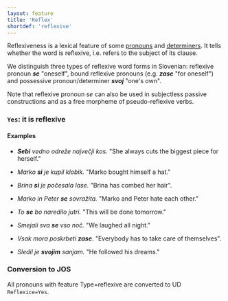 ```yaml
---
layout: feature
title: 'Reflex'
shortdef: 'reflexive'
---
```


Reflexiveness is a lexical feature of some [pronouns](PRON) and [determiners](DET). It tells whether the word is reflexive,
i.e. refers to the subject of its clause.

We distinguish three types of reflexive word forms in Slovenian: reflexive pronoun _<b>se</b>_ "oneself", bound reflexive pronouns (e.g. _<b>zase</b>_ "for oneself") and possessive pronoun/determiner _<b>svoj</b>_ "one's own".

Note that reflexive pronoun _se_ can also be used in subjectless passive constructions and as a free morpheme of pseudo-reflexive verbs.

### `Yes`: it is reflexive

#### Examples

* _<b>Sebi</b> vedno odreže največji kos._ "She always cuts the biggest piece for herself."
* _Marko <b>si</b> je kupil klobik._ "Marko bought himself a hat."
* _Brina <b>si</b> je počesala lase._ "Brina has combed her hair".
* _Marko in Peter <b>se</b> sovražita._ "Marko and Peter hate each other."
* _To <b>se</b> bo naredilo jutri._ "This will be done tomorrow."
* _Smejali sva <b>se</b> vso noč._ "We laughed all night."

* _Vsak mora poskrbeti <b>zase</b>_. "Everybody has to take care of themselves".

* _Sledil je <b>svojim</b> sanjam._ "He followed his dreams."

### Conversion to JOS
All pronouns with feature Type=reflexive are converted to UD `Reflexice=Yes`.
<!-- Interlanguage links updated Út zář 29 20:23:12 CEST 2020 -->

